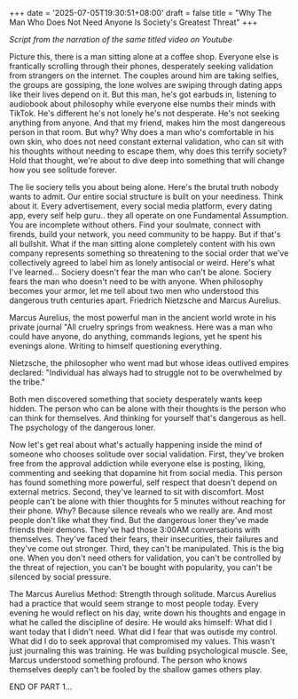 +++
date = '2025-07-05T19:30:51+08:00'
draft = false
title = "Why The Man Who Does Not Need Anyone Is Society's Greatest Threat"
+++

*Script from the narration of the same titled video on Youtube*

Picture this, there is a man sitting alone at a coffee shop. Everyone else is frantically scrolling through their phones, desperately seeking validation from strangers on the internet. The couples around him are taking selfies, the groups are gossiping, the lone wolves are swiping through dating apps like their lives depend on it. But this man, he's got earbuds in, listening to audiobook about philosophy while everyone else numbs their minds with TikTok. 
He's different he's not lonely he's not desperate. He's not seeking anything from anyone. 
And that my friend, makes him the most dangereous person in that room. 
But why? Why does a man who's comfortable in his own skin, who does not need constant external validation, who can sit with his thoughts without needing to escape them, why does this terrify society? Hold that thought, we're about to dive deep into something that will change how you see solitude forever. 

The lie sociery tells you about being alone. Here's the brutal truth nobody wants to admit. Our entire social structure is built on your neediness. Think about it. Every advertisement, every social media platform, every dating app, every self help guru.. they all operate on one Fundamental Assumption. You are incomplete without others. Find your soulmate, connect with firends, build your network, you need community to be happy. But if that's all bullshit. What if the man sitting alone completely content with his own company represents something so threatening to the social order that we've collectively agreed to label him as lonely antisocial or weird. Here's what I've learned...
Sociery doesn't fear the man who can't be alone. Sociery fears the man who doesn't need to be with anyone. When philosophy becomes your armor, let me tell about two men who understood this dangerous truth centuries apart. Friedrich Nietzsche and Marcus Aurelius. 

Marcus Aurelius, the most powerful man in the ancient world wrote in his private journal "All cruelry springs from weakness. Here was a man who could have anyone, do anything, commands legions, yet he spent his evenings alone. Writing to himself questioning everything.

Nietzsche, the philosopher who went mad but whose ideas outlived empires declared: "Individual has always had to struggle not to be overwhelmed by the tribe."

Both men discovered something that society desperately wants keep hidden. The person who can be alone with their thoughts is the person who can think for themselves. And thinking for yourself that's dangerous as hell. The psychology of the dangerous loner. 

Now let's get real about what's actually happening inside the mind of someone who chooses solitude over social validation. First, they've broken free from the approval addiction while everyone else is posting, liking, commenting and seeking that dopamine hit from social media. This person has found something more powerful, self respect that doesn't depend on external metrics. Second, they've learned to sit with discomfort. Most people can't be alone with thier thoughts for 5 minutes without reaching for their phone. Why? Because silence reveals who we really are. And most people don't like what they find. But the dangerous loner they've made friends their demons. They've had those 3:00AM conversations with themselves. They've faced their fears, their insecurities, their failures and they've come out stronger. Third, they can't be manipulated. This is the big one. When you don't need others for validation, you can't be controlled by the threat of rejection, you can't be bought with popularity, you can't be silenced by social pressure. 

The Marcus Aurelius Method: Strength through solitude. 
Marcus Aurelius had a practice that would seem strange to most people today. Every evening he would reflect on his day, write down his thoughts and engage in what he called the discipline of desire. He would aks himself: What did I want today that I didn't need. What did I fear that was outisde my control. What did I do to seek approval that compromised my values. 
This wasn't just journaling this was training. He was building psychological muscle. See, Marcus understood something profound. The person who knows themselves deeply can't be fooled by the shallow games others play. 

 END OF PART 1...